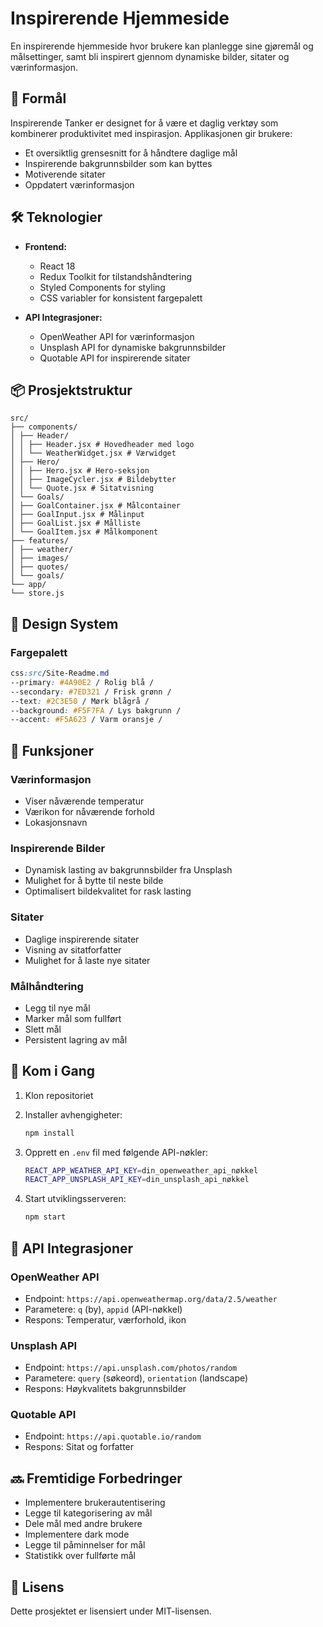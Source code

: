 # Inspirerende Hjemmeside

En inspirerende hjemmeside hvor brukere kan planlegge sine gjøremål og målsettinger, samt bli inspirert gjennom dynamiske bilder, sitater og værinformasjon.

## 🎯 Formål

Inspirerende Tanker er designet for å være et daglig verktøy som kombinerer produktivitet med inspirasjon. Applikasjonen gir brukere:

- Et oversiktlig grensesnitt for å håndtere daglige mål
- Inspirerende bakgrunnsbilder som kan byttes
- Motiverende sitater
- Oppdatert værinformasjon

## 🛠 Teknologier

- **Frontend:**
  - React 18
  - Redux Toolkit for tilstandshåndtering
  - Styled Components for styling
  - CSS variabler for konsistent fargepalett

- **API Integrasjoner:**
  - OpenWeather API for værinformasjon
  - Unsplash API for dynamiske bakgrunnsbilder
  - Quotable API for inspirerende sitater

## 📦 Prosjektstruktur

```
src/
├── components/
│ ├── Header/
│ │ ├── Header.jsx # Hovedheader med logo
│ │ └── WeatherWidget.jsx # Værwidget
│ ├── Hero/
│ │ ├── Hero.jsx # Hero-seksjon
│ │ ├── ImageCycler.jsx # Bildebytter
│ │ └── Quote.jsx # Sitatvisning
│ └── Goals/
│ ├── GoalContainer.jsx # Målcontainer
│ ├── GoalInput.jsx # Målinput
│ ├── GoalList.jsx # Målliste
│ └── GoalItem.jsx # Målkomponent
├── features/
│ ├── weather/
│ ├── images/
│ ├── quotes/
│ └── goals/
└── app/
└── store.js
```

## 🎨 Design System

### Fargepalett

```css
css:src/Site-Readme.md
--primary: #4A90E2 / Rolig blå /
--secondary: #7ED321 / Frisk grønn /
--text: #2C3E50 / Mørk blågrå /
--background: #F5F7FA / Lys bakgrunn /
--accent: #F5A623 / Varm oransje /
```

## 🔋 Funksjoner

### Værinformasjon

- Viser nåværende temperatur
- Værikon for nåværende forhold
- Lokasjonsnavn

### Inspirerende Bilder

- Dynamisk lasting av bakgrunnsbilder fra Unsplash
- Mulighet for å bytte til neste bilde
- Optimalisert bildekvalitet for rask lasting

### Sitater

- Daglige inspirerende sitater
- Visning av sitatforfatter
- Mulighet for å laste nye sitater

### Målhåndtering

- Legg til nye mål
- Marker mål som fullført
- Slett mål
- Persistent lagring av mål

## 🚀 Kom i Gang

1. Klon repositoriet
2. Installer avhengigheter:

   ```bash
   npm install
   ```

3. Opprett en `.env` fil med følgende API-nøkler:

   ```bash
   REACT_APP_WEATHER_API_KEY=din_openweather_api_nøkkel
   REACT_APP_UNSPLASH_API_KEY=din_unsplash_api_nøkkel
   ```

4. Start utviklingsserveren:

   ```bash
   npm start
   ```

## 🔄 API Integrasjoner

### OpenWeather API

- Endpoint: `https://api.openweathermap.org/data/2.5/weather`
- Parametere: `q` (by), `appid` (API-nøkkel)
- Respons: Temperatur, værforhold, ikon

### Unsplash API

- Endpoint: `https://api.unsplash.com/photos/random`
- Parametere: `query` (søkeord), `orientation` (landscape)
- Respons: Høykvalitets bakgrunnsbilder

### Quotable API

- Endpoint: `https://api.quotable.io/random`
- Respons: Sitat og forfatter

## 🔜 Fremtidige Forbedringer

- Implementere brukerautentisering
- Legge til kategorisering av mål
- Dele mål med andre brukere
- Implementere dark mode
- Legge til påminnelser for mål
- Statistikk over fullførte mål

## 📝 Lisens

Dette prosjektet er lisensiert under MIT-lisensen.
